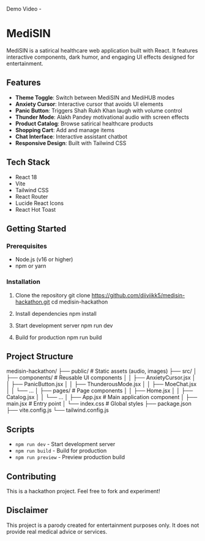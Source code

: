 Demo Video -

# MediSIN

MediSIN is a satirical healthcare web application built with React. It features interactive components, dark humor, and engaging UI effects designed for entertainment.

## Features

- **Theme Toggle**: Switch between MediSIN and MediHUB modes
- **Anxiety Cursor**: Interactive cursor that avoids UI elements
- **Panic Button**: Triggers Shah Rukh Khan laugh with volume control
- **Thunder Mode**: Alakh Pandey motivational audio with screen effects
- **Product Catalog**: Browse satirical healthcare products
- **Shopping Cart**: Add and manage items
- **Chat Interface**: Interactive assistant chatbot
- **Responsive Design**: Built with Tailwind CSS

## Tech Stack

- React 18
- Vite
- Tailwind CSS
- React Router
- Lucide React Icons
- React Hot Toast

## Getting Started

### Prerequisites
- Node.js (v16 or higher)
- npm or yarn

### Installation

1. Clone the repository
git clone https://github.com/diiviikk5/medisin-hackathon.git
cd medisin-hackathon



2. Install dependencies
npm install



3. Start development server
npm run dev



4. Build for production
npm run build



## Project Structure

medisin-hackathon/
├── public/ # Static assets (audio, images)
├── src/
│ ├── components/ # Reusable UI components
│ │ ├── AnxietyCursor.jsx
│ │ ├── PanicButton.jsx
│ │ ├── ThunderousMode.jsx
│ │ ├── MoeChat.jsx
│ │ └── ...
│ ├── pages/ # Page components
│ │ ├── Home.jsx
│ │ ├── Catalog.jsx
│ │ └── ...
│ ├── App.jsx # Main application component
│ ├── main.jsx # Entry point
│ └── index.css # Global styles
├── package.json
├── vite.config.js
└── tailwind.config.js



## Scripts

- `npm run dev` - Start development server
- `npm run build` - Build for production
- `npm run preview` - Preview production build

## Contributing

This is a hackathon project. Feel free to fork and experiment!



## Disclaimer

This project is a parody created for entertainment purposes only. It does not provide real medical advice or services.
